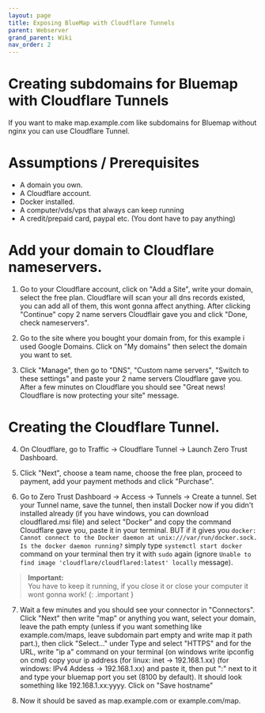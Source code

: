 ```yaml
---
layout: page
title: Exposing BlueMap with Cloudflare Tunnels
parent: Webserver
grand_parent: Wiki
nav_order: 2
---
```

# Creating subdomains for Bluemap with Cloudflare Tunnels

If you want to make map.example.com like subdomains for Bluemap without nginx you can use Cloudflare Tunnel.

# Assumptions / Prerequisites
- A domain you own.
- A Cloudflare account.
- Docker installed.
- A computer/vds/vps that always can keep running
- A credit/prepaid card, paypal etc. (You dont have to pay anything)

# Add your domain to Cloudflare nameservers.
1. Go to your Cloudflare account, click on "Add a Site", write your domain, select the free plan. Cloudflare will scan your all dns records existed, you can add all of them, this wont gonna affect anything. After clicking "Continue" copy 2 name servers Cloudflair gave you and click "Done, check nameservers".

2. Go to the site where you bought your domain from, for this example i used Google Domains. Click on "My domains" then select the domain you want to set. 

3. Click "Manage", then go to "DNS", "Custom name servers", "Switch to these settings" and paste your 2 name servers Cloudflare gave you. After a few minutes on Cloudflare you should see "Great news! Cloudflare is now protecting your site" message.

# Creating the Cloudflare Tunnel.
4. On Cloudflare, go to Traffic -> Cloudflare Tunnel -> Launch Zero Trust Dashboard. 

5. Click "Next", choose a team name, choose the free plan, proceed to payment, add your payment methods and click "Purchase".

6. Go to Zero Trust Dashboard -> Access -> Tunnels -> Create a tunnel. Set your Tunnel name, save the tunnel, then install Docker now if you didn't installed already (if you have windows, you can download cloudflared.msi file) and select "Docker" and copy the command Cloudflare gave you, paste it in your terminal. BUT if it gives you `docker: Cannot connect to the Docker daemon at unix:///var/run/docker.sock. Is the docker daemon running?` simply type `systemctl start docker` command on your terminal then try it with `sudo` again (ignore `Unable to find image 'cloudflare/cloudflared:latest' locally` message).

> **Important:**<br>
> You have to keep it running, if you close it or close your computer it wont gonna work!
{: .important }

7. Wait a few minutes and you should see your connector in "Connectors". Click "Next" then write "map" or anything you want, select your domain, leave the path empty (unless if you want something like example.com/maps, leave subdomain part empty and write map it path part.), then click "Select..." under Type and select "HTTPS" and for the URL, write "ip a" command on your terminal (on windows write ipconfig on cmd) copy your ip address (for linux: inet -> 192.168.1.xx) (for windows: IPv4 Addess -> 192.168.1.xx) and paste it, then put ":" next to it and type your bluemap port you set (8100 by default). It should look something like 192.168.1.xx:yyyy. Click on "Save hostname"

8. Now it should be saved as map.example.com or example.com/map. 
